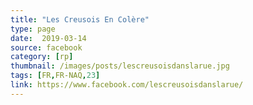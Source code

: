 ```yaml
---
title: "Les Creusois En Colère"
type: page
date:  2019-03-14
source: facebook
category: [rp]
thumbnail: /images/posts/lescreusoisdanslarue.jpg
tags: [FR,FR-NAQ,23]
link: https://www.facebook.com/lescreusoisdanslarue/
---
```

